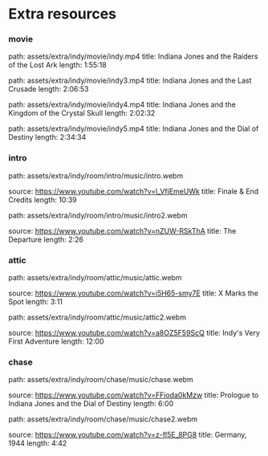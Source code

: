 # Extra resources

### movie

path: assets/extra/indy/movie/indy.mp4
title: Indiana Jones and the Raiders of the Lost Ark
length: 1:55:18

path: assets/extra/indy/movie/indy3.mp4
title: Indiana Jones and the Last Crusade
length: 2:06:53

path: assets/extra/indy/movie/indy4.mp4
title: Indiana Jones and the Kingdom of the Crystal Skull
length: 2:02:32

path: assets/extra/indy/movie/indy5.mp4
title: Indiana Jones and the Dial of Destiny
length: 2:34:34

### intro

path: assets/extra/indy/room/intro/music/intro.webm

source: https://www.youtube.com/watch?v=l_VfjEmeUWk
title: Finale & End Credits
length: 10:39

path: assets/extra/indy/room/intro/music/intro2.webm

source: https://www.youtube.com/watch?v=nZUW-RSkThA
title: The Departure
length: 2:26

### attic

path: assets/extra/indy/room/attic/music/attic.webm

source: https://www.youtube.com/watch?v=i5H65-smy7E
title: X Marks the Spot
length: 3:11

path: assets/extra/indy/room/attic/music/attic2.webm

source: https://www.youtube.com/watch?v=a8OZ5F59ScQ
title: Indy's Very First Adventure
length: 12:00

### chase

path: assets/extra/indy/room/chase/music/chase.webm

source: https://www.youtube.com/watch?v=FFioda0kMzw
title: Prologue to Indiana Jones and the Dial of Destiny
length: 6:00

path: assets/extra/indy/room/chase/music/chase2.webm

source: https://www.youtube.com/watch?v=z-fl5E_8PG8
title: Germany, 1944
length: 4:42
